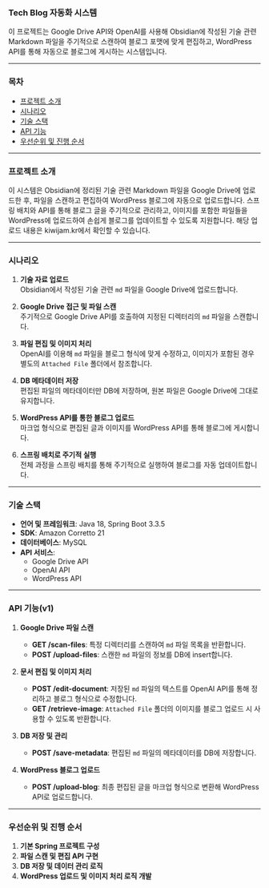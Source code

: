 ### Tech Blog 자동화 시스템

이 프로젝트는 Google Drive API와 OpenAI를 사용해 Obsidian에 작성된 기술 관련 Markdown 파일을 주기적으로 스캔하여 블로그 포맷에 맞게 편집하고, WordPress API를 통해 자동으로 블로그에 게시하는 시스템입니다.

---

### 목차
- [프로젝트 소개](#프로젝트-소개)
- [시나리오](#시나리오)
- [기술 스택](#설치-방법)
- [API 기능](#db-테이블-및-스키마-설계)
- [우선순위 및 진행 순서](#우선순위-및-진행-순서)

---

### 프로젝트 소개

이 시스템은 Obsidian에 정리된 기술 관련 Markdown 파일을 Google Drive에 업로드한 후, 파일을 스캔하고 편집하여 WordPress 블로그에 자동으로 업로드합니다. 스프링 배치와 API를 통해 블로그 글을 주기적으로 관리하고, 이미지를 포함한 파일들을 WordPress에 업로드하여 손쉽게 블로그를 업데이트할 수 있도록 지원합니다. 해당 업로드 내용은 kiwijam.kr에서 확인할 수 있습니다.

---

### 시나리오

1. **기술 자료 업로드**  
   Obsidian에서 작성된 기술 관련 `md` 파일을 Google Drive에 업로드합니다.

2. **Google Drive 접근 및 파일 스캔**  
   주기적으로 Google Drive API를 호출하여 지정된 디렉터리의 `md` 파일을 스캔합니다.

3. **파일 편집 및 이미지 처리**  
   OpenAI를 이용해 `md` 파일을 블로그 형식에 맞게 수정하고, 이미지가 포함된 경우 별도의 `Attached File` 폴더에서 참조합니다.

4. **DB 메타데이터 저장**  
   편집된 파일의 메타데이터만 DB에 저장하며, 원본 파일은 Google Drive에 그대로 유지합니다.

5. **WordPress API를 통한 블로그 업로드**  
   마크업 형식으로 편집된 글과 이미지를 WordPress API를 통해 블로그에 게시합니다.

6. **스프링 배치로 주기적 실행**  
   전체 과정을 스프링 배치를 통해 주기적으로 실행하여 블로그를 자동 업데이트합니다.

---

### 기술 스택

- **언어 및 프레임워크**: Java 18, Spring Boot 3.3.5
- **SDK**: Amazon Corretto 21
- **데이터베이스**: MySQL
- **API 서비스**:
  - Google Drive API
  - OpenAI API
  - WordPress API

---

### API 기능(v1)

1. **Google Drive 파일 스캔**  
   - **GET /scan-files**: 특정 디렉터리를 스캔하여 `md` 파일 목록을 반환합니다.
   - **POST /upload-files**: 스캔한 `md` 파일의 정보를 DB에 insert합니다. 

2. **문서 편집 및 이미지 처리**  
   - **POST /edit-document**: 저장된 `md` 파일의 텍스트를 OpenAI API를 통해 정리하고 블로그 형식으로 수정합니다.
   - **GET /retrieve-image**: `Attached File` 폴더의 이미지를 블로그 업로드 시 사용할 수 있도록 반환합니다.

3. **DB 저장 및 관리**  
   - **POST /save-metadata**: 편집된 `md` 파일의 메타데이터를 DB에 저장합니다.

4. **WordPress 블로그 업로드**  
   - **POST /upload-blog**: 최종 편집된 글을 마크업 형식으로 변환해 WordPress API로 업로드합니다.

---

### 우선순위 및 진행 순서

1. **기본 Spring 프로젝트 구성**
2. **파일 스캔 및 편집 API 구현**
3. **DB 저장 및 데이터 관리 로직**
4. **WordPress 업로드 및 이미지 처리 로직 개발**
